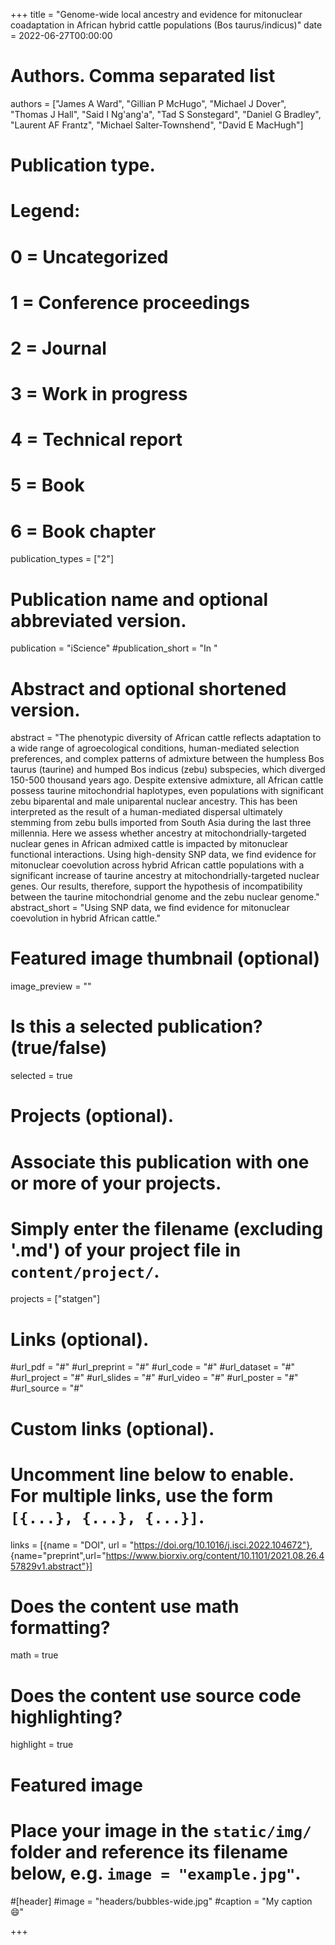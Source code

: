 +++
title = "Genome-wide local ancestry and evidence for mitonuclear coadaptation in African hybrid cattle populations (Bos taurus/indicus)"
date = 2022-06-27T00:00:00

# Authors. Comma separated list
authors = ["James A Ward", "Gillian P McHugo", "Michael J Dover", "Thomas J Hall", "Said I Ng'ang'a", "Tad S Sonstegard", "Daniel G Bradley", "Laurent AF Frantz", "Michael Salter-Townshend", "David E MacHugh"]

# Publication type.
# Legend:
# 0 = Uncategorized
# 1 = Conference proceedings
# 2 = Journal
# 3 = Work in progress
# 4 = Technical report
# 5 = Book
# 6 = Book chapter
publication_types = ["2"]

# Publication name and optional abbreviated version.
publication = "iScience"
#publication_short = "In "

# Abstract and optional shortened version.
abstract = "The phenotypic diversity of African cattle reflects adaptation to a wide range of agroecological conditions, human-mediated selection preferences, and complex patterns of admixture between the humpless Bos taurus (taurine) and humped Bos indicus (zebu) subspecies, which diverged 150-500 thousand years ago. Despite extensive admixture, all African cattle possess taurine mitochondrial haplotypes, even populations with significant zebu biparental and male uniparental nuclear ancestry. This has been interpreted as the result of a human-mediated dispersal ultimately stemming from zebu bulls imported from South Asia during the last three millennia. Here we assess whether ancestry at mitochondrially-targeted nuclear genes in African admixed cattle is impacted by mitonuclear functional interactions. Using high-density SNP data, we find evidence for mitonuclear coevolution across hybrid African cattle populations with a significant increase of taurine ancestry at mitochondrially-targeted nuclear genes. Our results, therefore, support the hypothesis of incompatibility between the taurine mitochondrial genome and the zebu nuclear genome."
abstract_short = "Using SNP data, we find evidence for mitonuclear coevolution in hybrid African cattle."

# Featured image thumbnail (optional)
image_preview = ""

# Is this a selected publication? (true/false)
selected = true 

# Projects (optional).
#   Associate this publication with one or more of your projects.
#   Simply enter the filename (excluding '.md') of your project file in `content/project/`.
projects = ["statgen"]

# Links (optional).
#url_pdf = "#"
#url_preprint = "#"
#url_code = "#"
#url_dataset = "#"
#url_project = "#"
#url_slides = "#"
#url_video = "#"
#url_poster = "#"
#url_source = "#"

# Custom links (optional).
#   Uncomment line below to enable. For multiple links, use the form `[{...}, {...}, {...}]`.
links = [{name = "DOI", url = "https://doi.org/10.1016/j.isci.2022.104672"},
{name="preprint",url="https://www.biorxiv.org/content/10.1101/2021.08.26.457829v1.abstract"}]

# Does the content use math formatting?
math = true

# Does the content use source code highlighting?
highlight = true

# Featured image
# Place your image in the `static/img/` folder and reference its filename below, e.g. `image = "example.jpg"`.
#[header]
#image = "headers/bubbles-wide.jpg"
#caption = "My caption :smile:"

+++

